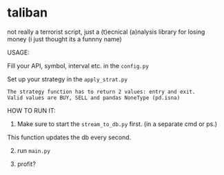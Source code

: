 # taliban
not really a terrorist script, just a (t)ecnical (a)nalysis library for losing money (i just thought its a funnny name)

USAGE: 

Fill your API, symbol, interval etc. in the `config.py `

Set up your strategy in the `apply_strat.py ` 

    The strategy function has to return 2 values: entry and exit. 
    Valid values are BUY, SELL and pandas NoneType (pd.isna)

HOW TO RUN IT: 

1. Make sure to start the `stream_to_db.py` first. (in a separate cmd or ps.)

This function updates the db every second. 

2. run `main.py`

3. profit? 
